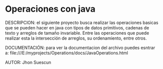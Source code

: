 # Operaciones con java

DESCRIPCION:
el siguiente proyecto busca realizar las operaciones basicas que se pueden hacer en java con tipos de datos primitivos, cadenas de texto y arreglos de tamaño invariable. Entre las operaciones que puede realizar esta la intersección de arreglos, su ordenamiento, entre otros.

DOCUMENTACIÓN:
para ver la documentacion del archivo puedes esntrar a:
  file:///E:/myprojects/Operations/docs/JavaOperations.html

AUTOR: Jhon Suescun

